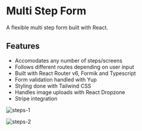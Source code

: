 # Multi Step Form

A flexible multi step form built with React.

## Features

- Accomodates any number of steps/screens
- Follows different routes depending on user input
- Built with React Router v6, Formik and Typescript
- Form validation handled with Yup
- Styling done with Tailwind CSS
- Handles image uploads with React Dropzone
- Stripe integration

![steps-1](https://user-images.githubusercontent.com/13739454/198868602-109476fc-c94f-48fa-8d07-89b71a373e13.png)

![steps-2](https://user-images.githubusercontent.com/13739454/198868625-bff7babf-52d8-4df3-89fc-4f054aa59e26.png)


